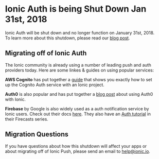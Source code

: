 # Ionic Auth is being Shut Down Jan 31st, 2018

Ionic Auth will be shut down and no longer function on January 31st, 2018. To learn more about this shutdown, please read our [blog post](http://blog.ionic.io/sunsetting-ionic-cloud-push-and-auth/).

## Migrating off of Ionic Auth

The Ionic community is already using a number of leading push and auth providers today. Here are some linkes & guides on using popular services:

**AWS Cognito** has put together a [guide](https://aws.amazon.com/blogs/mobile/user-sign-in-and-sign-up-for-ionic-mobile-apps-with-amazon-cognito/) that shows you exactly how to set up the Cognito Auth service with an Ionic project.

**Auth0** is also popular and has put together a [blog post](https://auth0.com/blog/ionic-framework-how-to-get-started/) about using Auth0 with Ionic.

**Firebase** by Google is also widely used as a auth notification service by Ionic users. Check out their docs [here](https://firebase.google.com/docs/auth/web/start). They also have an [Auth tutorial](https://www.youtube.com/watch?v=-OKrloDzGpU&list=PLl-K7zZEsYLmnJ_FpMOZgyg6XcIGBu2OX&index=19) in their Firecasts series.

## Migration Questions

If you have questions about how this shutdown will affect your apps or about migrating off of Ionic Push, please send an email to <a href="mailto:help@ionic.io">help@ionic.io</a>.
